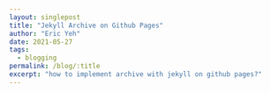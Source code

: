 ```yaml
---
layout: singlepost
title: "Jekyll Archive on Github Pages"
author: "Eric Yeh"
date: 2021-05-27
tags: 
  - blogging
permalink: /blog/:title
excerpt: "how to implement archive with jekyll on github pages?"
---
```


